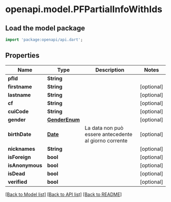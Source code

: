 # openapi.model.PFPartialInfoWithIds

## Load the model package
```dart
import 'package:openapi/api.dart';
```

## Properties
Name | Type | Description | Notes
------------ | ------------- | ------------- | -------------
**pfId** | **String** |  | 
**firstname** | **String** |  | [optional] 
**lastname** | **String** |  | [optional] 
**cf** | **String** |  | [optional] 
**cuiCode** | **String** |  | [optional] 
**gender** | [**GenderEnum**](GenderEnum.md) |  | [optional] 
**birthDate** | [**Date**](Date.md) | La data non può essere antecedente al giorno corrente | [optional] 
**nicknames** | **String** |  | [optional] 
**isForeign** | **bool** |  | [optional] 
**isAnonymous** | **bool** |  | [optional] 
**isDead** | **bool** |  | [optional] 
**verified** | **bool** |  | [optional] 

[[Back to Model list]](../README.md#documentation-for-models) [[Back to API list]](../README.md#documentation-for-api-endpoints) [[Back to README]](../README.md)



